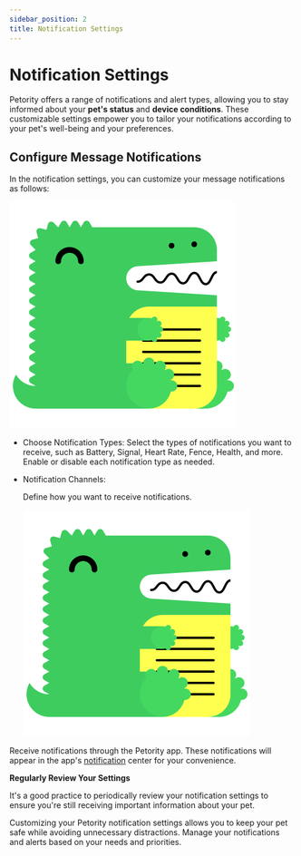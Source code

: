 ```yaml
---
sidebar_position: 2
title: Notification Settings
---
```


# Notification Settings
Petority offers a range of notifications and alert types, allowing you to stay informed about your **pet's status** and **device conditions**. These customizable settings empower you to tailor your notifications according to your pet's well-being and your preferences. 
## Configure Message Notifications
In the notification settings, you can customize your message notifications as follows:

![type](/img/logo.svg)

+ Choose Notification Types: 
	Select the types of notifications you want to receive, such as Battery, Signal, Heart Rate, Fence, Health, and more. Enable or disable each notification type as needed.
+ Notification Channels:

	Define how you want to receive notifications.

	![sound&shake](/img/logo.svg)

Receive notifications through the Petority app. These notifications will appear in the app's [notification](/docs/petority/notifications) center for your convenience.

**Regularly Review Your Settings**

It's a good practice to periodically review your notification settings to ensure you're still receiving important information about your pet.

Customizing your Petority notification settings allows you to keep your pet safe while avoiding unnecessary distractions. Manage your notifications and alerts based on your needs and priorities.